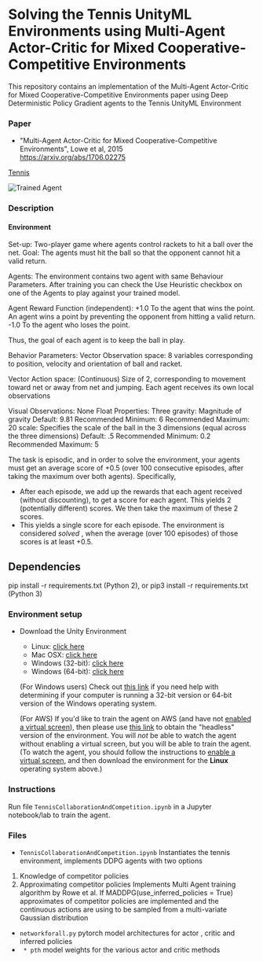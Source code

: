 [//]: # (Image References)

[image1]: https://user-images.githubusercontent.com/10624937/42135623-e770e354-7d12-11e8-998d-29fc74429ca2.gif "Trained Agent"


# Solving the Tennis UnityML Environments using Multi-Agent Actor-Critic for Mixed Cooperative-Competitive Environments

This repository contains an implementation of the  Multi-Agent Actor-Critic for Mixed Cooperative-Competitive Environments paper using Deep Deterministic Policy Gradient agents to the Tennis UnityML Environment

### Paper
* "Multi-Agent Actor-Critic for Mixed Cooperative-Competitive Environments", Lowe et al, 2015<br>
https://arxiv.org/abs/1706.02275 <br>

[Tennis](https://github.com/Unity-Technologies/ml-agents/blob/master/docs/Learning-Environment-Examples.md#tennis)

![Trained Agent][image1]
### Description

#### Environment

Set-up: Two-player game where agents control rackets to hit a ball over the net.
Goal: The agents must hit the ball so that the opponent cannot hit a valid return.

Agents: The environment contains two agent with same Behaviour Parameters. After training you can check the Use Heuristic checkbox on one of the Agents to play against your trained model.

Agent Reward Function (independent):
+1.0 To the agent that wins the point. An agent wins a point by preventing the opponent from hitting a valid return.
-1.0 To the agent who loses the point.

Thus, the goal of each agent is to keep the ball in play.

Behavior Parameters:
Vector Observation space: 8 variables corresponding to position, velocity and orientation of ball and racket.

Vector Action space: (Continuous) Size of 2, corresponding to movement toward net or away from net and jumping. Each agent receives its own local observations

Visual Observations: None
Float Properties: Three
gravity: Magnitude of gravity
Default: 9.81
Recommended Minimum: 6
Recommended Maximum: 20
scale: Specifies the scale of the ball in the 3 dimensions (equal across the three dimensions)
Default: .5
Recommended Minimum: 0.2
Recommended Maximum: 5


The task is episodic, and in order to solve the environment, your agents must get an average score of +0.5 (over 100 consecutive episodes, after taking the maximum over both agents). Specifically,

- After each episode, we add up the rewards that each agent received (without discounting), to get a score for each agent. This yields 2 (potentially different) scores. We then take the maximum of these 2 scores.
 - This yields a single score for each episode.
The environment is considered *solved* , when the average (over 100 episodes) of those scores is at least +0.5.

## Dependencies

pip install -r requirements.txt (Python 2), or pip3 install -r requirements.txt (Python 3)

### Environment setup

- Download the Unity Environment
    - Linux: [click here](https://s3-us-west-1.amazonaws.com/udacity-drlnd/P3/Tennis/Tennis_Linux.zip)
    - Mac OSX: [click here](https://s3-us-west-1.amazonaws.com/udacity-drlnd/P3/Tennis/Tennis.app.zip)
    - Windows (32-bit): [click here](https://s3-us-west-1.amazonaws.com/udacity-drlnd/P3/Tennis/Tennis_Windows_x86.zip)
    - Windows (64-bit): [click here](https://s3-us-west-1.amazonaws.com/udacity-drlnd/P3/Tennis/Tennis_Windows_x86_64.zip)

    (For Windows users) Check out [this link](https://support.microsoft.com/en-us/help/827218/how-to-determine-whether-a-computer-is-running-a-32-bit-version-or-64) if you need help with determining if your computer is running a 32-bit version or 64-bit version of the Windows operating system.

    (For AWS) If you'd like to train the agent on AWS (and have not [enabled a virtual screen](https://github.com/Unity-Technologies/ml-agents/blob/master/docs/Training-on-Amazon-Web-Service.md)), then please use [this link](https://s3-us-west-1.amazonaws.com/udacity-drlnd/P3/Tennis/Tennis_Linux_NoVis.zip) to obtain the "headless" version of the environment.  You will *not* be able to watch the agent without enabling a virtual screen, but you will be able to train the agent.  (To watch the agent, you should follow the instructions to [enable a virtual screen](https://github.com/Unity-Technologies/ml-agents/blob/master/docs/Training-on-Amazon-Web-Service.md), and then download the environment for the **Linux** operating system above.)


### Instructions
Run file `TennisCollaborationAndCompetition.ipynb` in a Jupyter notebook/lab to train the agent.

### Files
* `TennisCollaborationAndCompetition.ipynb` Instantiates the tennis environment, implements DDPG agents with two options
1. Knowledge of competitor policies
2. Approximating competitor policies
Implements Multi Agent training algorithm by Rowe et al. If MADDPG(use_inferred_policies = True)  approximates of competitor policies are implemented and the continuous actions are using to be sampled from a multi-variate Gaussian distribution   
* `networkforall.py` pytorch model architectures for actor , critic and inferred policies
* ` * pth` model weights for the various actor and critic methods
